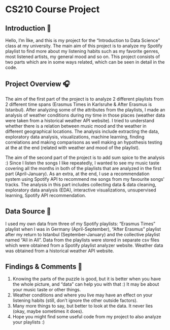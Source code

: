 # CS210 Course Project

## Introduction 📜

Hello, I’m İlke, and this is my project for the “Introduction to Data Science” class at my university. The main aim of this project is to analyze my Spotify playlist to find more about my listening habits such as my favorite genres, most listened artists, my general mood and so on. This project consists of two parts which are in some ways related, which can be seen in detail in the code. 

## Project Overview 🎧
The aim of the first part of the project is to analyze 2 different playlists from 2 different time spans (Erasmus Times in Karlsruhe & After Erasmus is Istanbul). After analyzing some of the attributes from the playlists, I made an analysis of weather conditions during my time in those places (weather data were taken from a historical weather API website). I tried to understand whether there is a relation between music mood and the weather in different geographical locations. The analysis include extracting the data, exploratory data analysis, visualizations, machine learning, finding correlations and making comparisons as well making an hypothesis testing at the at the end (related with weather and mood of the playlist).

The aim of the second part of the project is to add sum spice to the analysis :) Since I listen the songs I like repeatedly, I wanted to see my music taste covering all the months in both of the playlists that are analyzed in the first part (April-January). As an extra, at the end, I use a recommendation system using Spotify API to recommend me songs from my favourite songs' tracks. The analysis in this part includes collecting data & data cleaning, exploratory data analysis (EDA), interactive visualizations, unsupervised learning, Spotify API recommendation.

## Data Source 🔑
I used my own data from three of my Spotify playlists: “Erasmus Times” playlist when I was in Germany (April-September), “After Erasmus” playlist after my return to Istanbul (September-January) and the collective playlist named “All in All”. Data from the playlists were stored in separate csv files which were obtained from a Spotify playlist analyzer website. Weather data was obtained from a historical weather API website.

## Findings & Comments 🔎
1. Knowing the parts of the puzzle is good, but it is better when you have the whole picture, and “data” can help you with that :) It may be about your music taste or other things.
2. Weather conditions and where you live may have an effect on your listening habits (still, don’t ignore the other outside factors).
3. Many more things to say, but better to look at the data. It never lies (okay, maybe sometimes it does).
4. Hope you might find some useful code from my project to also analyze your playlists :)
